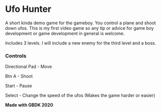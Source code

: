# Ufo Hunter

A short kinda demo game for the gameboy. You control a plane and shoot down ufos. 
This is my first video game so any tip or advice for game boy development or game development in general is welcome.

Includes 3 levels. I will include a new enemy for the third level and a boss.

### Controls

Directional Pad - Move

Btn A - Shoot

Start - Pause

Select - Change the speed of the ufos (Makes the game harder or easier)

**Made with GBDK 2020**
